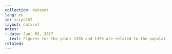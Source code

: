 ```yaml
---
collection: dataset
lang: en
id: scipo167
layout: dataset
notes: 
- date: Jan. 05, 2017
  text: Figures for the years 1385 and 1390 are related to the population and housing census of the country. Differences in totals due to rounding numbers to the thousands.
related:
---
```

